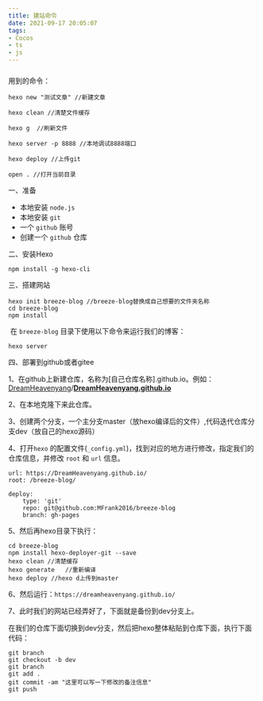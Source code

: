 ```yaml
---
title: 建站命令
date: 2021-09-17 20:05:07
tags:
- Cocos
- ts
- js
---
```


##### <!-- more -->

用到的命令：

```
hexo new "测试文章" //新建文章

hexo clean //清楚文件缓存

hexo g  //刷新文件

hexo server -p 8888 //本地调试8888端口

hexo deploy //上传git

open . //打开当前目录
```

一、准备

- 本地安装 `node.js`
- 本地安装 `git`
- 一个 `github` 账号
- 创建一个 `github` 仓库

二、安装Hexo

```
npm install -g hexo-cli
```

三、搭建网站

```
hexo init breeze-blog //breeze-blog替换成自己想要的文件夹名称
cd breeze-blog
npm install
```

​	在 `breeze-blog` 目录下使用以下命令来运行我们的博客：

```
hexo server
```

四、部署到github或者gitee

1、在github上新建仓库，名称为[自己仓库名称].github.io。例如：[DreamHeavenyang](https://github.com/DreamHeavenyang)/**[DreamHeavenyang.github.io](https://github.com/DreamHeavenyang/DreamHeavenyang.github.io)**

2、在本地克隆下来此仓库。

3、创建两个分支，一个主分支master（放hexo编译后的文件）,代码迭代仓库分支dev（放自己的hexo源码）

4、打开`hexo` 的配置文件(`_config.yml`)，找到对应的地方进行修改，指定我们的仓库信息，并修改 `root` 和 `url` 信息。

```
url: https://DreamHeavenyang.github.io/ 
root: /breeze-blog/ 

deploy: 
	type: 'git' 
	repo: git@github.com:MFrank2016/breeze-blog 
	branch: gh-pages

```

5、然后再hexo目录下执行：

```
cd breeze-blog 
npm install hexo-deployer-git --save
hexo clean //清楚缓存
hexo generate	//重新编译
hexo deploy //hexo d上传到master
```

6、然后运行：`https://dreamheavenyang.github.io/`

7、此时我们的网站已经弄好了，下面就是备份到dev分支上。

在我们的仓库下面切换到dev分支，然后把hexo整体粘贴到仓库下面，执行下面代码：

```
git branch
git checkout -b dev
git branch
git add . 
git commit -am "这里可以写一下修改的备注信息" 
git push

```

